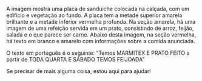A imagem mostra uma placa de sanduíche colocada na calçada, com um edifício e vegetação ao fundo. A placa tem a metade superior amarela brilhante e a metade inferior vermelha profunda. Na seção amarela, há uma imagem de uma refeição servida em um prato, consistindo de arroz, feijão, salada e o que parece ser carne. Abaixo desta imagem, na seção vermelha, há texto em branco e amarelo com informações sobre a comida anunciada.

O texto em português é o seguinte: “Temos MARMITEX E PRATO FEITO a partir de TODA QUARTA E SÁBADO TEMOS FEIJOADA”

Se precisar de mais alguma coisa, estou aqui para ajudar!